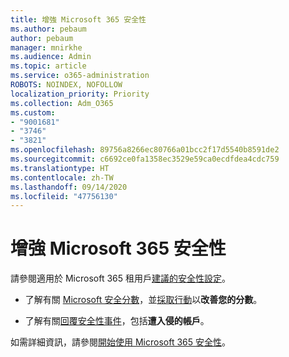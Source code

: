 ```yaml
---
title: 增強 Microsoft 365 安全性
ms.author: pebaum
author: pebaum
manager: mnirkhe
ms.audience: Admin
ms.topic: article
ms.service: o365-administration
ROBOTS: NOINDEX, NOFOLLOW
localization_priority: Priority
ms.collection: Adm_O365
ms.custom:
- "9001681"
- "3746"
- "3821"
ms.openlocfilehash: 89756a8266ec80766a01bcc2f17d5540b8591de2
ms.sourcegitcommit: c6692ce0fa1358ec3529e59ca0ecdfdea4cdc759
ms.translationtype: HT
ms.contentlocale: zh-TW
ms.lasthandoff: 09/14/2020
ms.locfileid: "47756130"
---
```

# <a name="increase-microsoft-365-security"></a>增強 Microsoft 365 安全性

請參閱適用於 Microsoft 365 租用戶[建議的安全性設定](https://docs.microsoft.com/microsoft-365/security/office-365-security/tenant-wide-setup-for-increased-security?view=o365-worldwide)。

- 了解有關 [Microsoft 安全分數](https://docs.microsoft.com/microsoft-365/security/mtp/microsoft-secure-score?view=o365-worldwide)，並[採取行動](https://docs.microsoft.com/microsoft-365/security/mtp/microsoft-secure-score?view=o365-worldwide#take-action-to-improve-your-score)以**改善您的分數**。

- 了解有關[回覆安全性事件](https://docs.microsoft.com/microsoft-365/security/office-365-security/office365-security-incident-response-overview?view=o365-worldwide)，包括**遭入侵的帳戶**。

如需詳細資訊，請參閱[開始使用 Microsoft 365 安全性](https://docs.microsoft.com/microsoft-365/security/office-365-security/security-roadmap?view=o365-worldwide)。 
